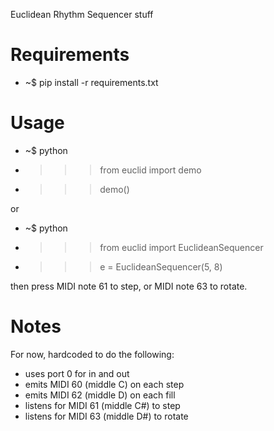 Euclidean Rhythm Sequencer stuff

# Requirements

* ~$ pip install -r requirements.txt

# Usage

* ~$ python
* >>> from euclid import demo
* >>> demo()

or

* ~$ python
* >>> from euclid import EuclideanSequencer
* >>> e = EuclideanSequencer(5, 8)

then press MIDI note 61 to step, or MIDI note 63 to rotate.

# Notes

For now, hardcoded to do the following:

* uses port 0 for in and out
* emits MIDI 60 (middle C) on each step
* emits MIDI 62 (middle D) on each fill
* listens for MIDI 61 (middle C#) to step
* listens for MIDI 63 (middle D#) to rotate
